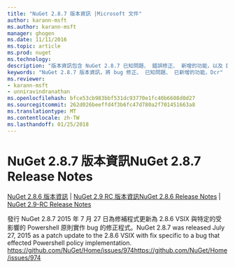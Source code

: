 ```yaml
---
title: "NuGet 2.8.7 版本資訊 |Microsoft 文件"
author: karann-msft
ms.author: karann-msft
manager: ghogen
ms.date: 11/11/2016
ms.topic: article
ms.prod: nuget
ms.technology: 
description: "版本資訊包含 NuGet 2.8.7 已知問題、 錯誤修正、 新增的功能，以及 Dcr。"
keywords: "NuGet 2.8.7 版本資訊，將 bug 修正、 已知問題、 已新增的功能，Dcr"
ms.reviewer:
- karann-msft
- unniravindranathan
ms.openlocfilehash: bfce53cb983bbf531dc93770e1fc40b6608d0d27
ms.sourcegitcommit: 262d026beeffd4f3b6fc47d780a2f701451663a8
ms.translationtype: MT
ms.contentlocale: zh-TW
ms.lasthandoff: 01/25/2018
---
```

# <a name="nuget-287-release-notes"></a><span data-ttu-id="4ab3c-104">NuGet 2.8.7 版本資訊</span><span class="sxs-lookup"><span data-stu-id="4ab3c-104">NuGet 2.8.7 Release Notes</span></span>

<span data-ttu-id="4ab3c-105">[NuGet 2.8.6 版本資訊](../release-notes/nuget-2.8.6.md) | [NuGet 2.9 RC 版本資訊](../release-notes/nuget-2.9-RC.md)</span><span class="sxs-lookup"><span data-stu-id="4ab3c-105">[NuGet 2.8.6 Release Notes](../release-notes/nuget-2.8.6.md) | [NuGet 2.9-RC Release Notes](../release-notes/nuget-2.9-RC.md)</span></span>

<span data-ttu-id="4ab3c-106">發行 NuGet 2.8.7 2015 年 7 月 27 日為修補程式更新為 2.8.6 VSIX 與特定的受影響的 Powershell 原則實作 bug 的修正程式。</span><span class="sxs-lookup"><span data-stu-id="4ab3c-106">NuGet 2.8.7 was released July 27, 2015 as a patch update to the 2.8.6 VSIX with fix specific to a bug that effected Powershell policy implementation.</span></span>
[<span data-ttu-id="4ab3c-107">https://github.com/NuGet/Home/issues/974</span><span class="sxs-lookup"><span data-stu-id="4ab3c-107">https://github.com/NuGet/Home/issues/974</span></span>](https://github.com/NuGet/Home/issues/974)